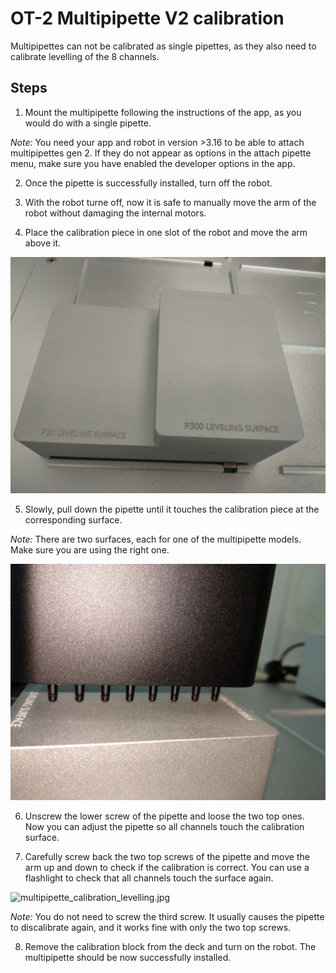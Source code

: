 # OT-2 Multipipette V2 calibration

Multipipettes can not be calibrated as single pipettes, as they also need to calibrate levelling of the 8 channels.

## Steps

1) Mount the multipipette following the instructions of the app, as you would do with a single pipette.

*Note:* You need your app and robot in version >3.16 to be able to attach multipipettes gen 2. If they do not appear as options in the attach pipette menu, make sure you have enabled the developer options in the app.

2) Once the pipette is successfully installed, turn off the robot.

3) With the robot turne off, now it is safe to manually move the arm of the robot without damaging the internal motors.

4) Place the calibration piece in one slot of the robot and move the arm above it.

![multipipette_calibration_block.jpg](https://github.com/BU-ISCIII/opentrons_covid19/blob/develop/img/multipipette_calibration_block.jpg?raw=true)

5) Slowly, pull down the pipette until it touches the calibration piece at the corresponding surface.

*Note:* There are two surfaces, each for one of the multipipette models. Make sure you are using the right one.

![multipipette_calibration_block_surfaces.jpg](https://github.com/BU-ISCIII/opentrons_covid19/blob/develop/img/multipipette_calibration_block_surfaces.jpg?raw=true)

6) Unscrew the lower screw of the pipette and loose the two top ones. Now you can adjust the pipette so all channels touch the calibration surface.

7) Carefully screw back the two top screws of the pipette and move the arm up and down to check if the calibration is correct. You can use a flashlight to check that all channels touch the surface again.

![multipipette_calibration_levelling.jpg](https://github.com/BU-ISCIII/opentrons_covid19/blob/develop/img/multipipette_calibration_levelling.jpg?raw=true)

*Note:* You do not need to screw the third screw. It usually causes the pipette to discalibrate again, and it works fine with only the two top screws.

8) Remove the calibration block from the deck and turn on the robot. The multipipette should be now successfully installed.
